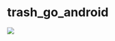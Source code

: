 # trash_go_android

<img src = "https://user-images.githubusercontent.com/76634341/245062296-6a22218a-130f-4143-88a9-c8152855d207.gif">

